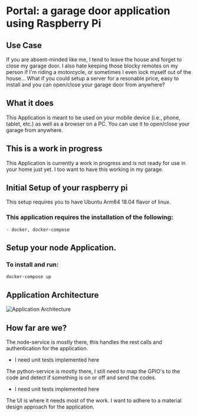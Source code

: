 # Portal: a garage door application using Raspberry Pi

## Use Case

If you are absent-minded like me, I tend to leave the house and forget to close my garage door. I also hate keeping those blocky remotes on my person if I'm riding a motorcycle, or sometimes I even lock myself out of the house... What if you could setup a server for a resonable price, easy to install and you can open/close your garage door from anywhere?

## What it does

This Application is meant to be used on your mobile device (i.e., phone, tablet, etc.) as well as a browser on a PC. You can use it to open/close your garage from anywhere.

## This is a work in progress

This Application is currently a work in progress and is not ready for use in your home just yet. I too want to have this working in my garage.

## Initial Setup of your raspberry pi

This setup requires you to have Ubuntu Arm64 18.04 flavor of linux.

### This application requires the installation of the following:

    - docker, docker-compose

## Setup your node Application.

### To install and run:

`docker-compose up`

## Application Architecture

![Application Architecture](application-architecture/application-architecture.jpeg)

## How far are we?

The node-service is mostly there, this handles the rest calls and authentication for the application.

- I need unit tests implemented here

The python-service is mostly there, I still need to map the GPIO's to the code and detect if something is on or off and send the codes.

- I need unit tests implemented here

The UI is where it needs most of the work. I want to adhere to a material design approach for the application.
